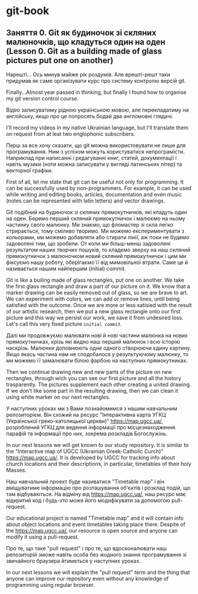 # git-book

## Заняття 0. Git як будиночок зі скляних малюночків, що кладуться один на оден (Lesson 0. Git as a building made of glass pictures put one on another)
Нарешті... Ось минув майже рік роздумів. 
Але врешті-решт таки придумав як саме організувати курс про систему контролю версій git.

Finally...Almost year passed in thinking, but finally I found how to organise my git version control course. 

Відео записуватиму рідною українською мовою, але перекладатиму на англійську, якщо про це попросять бодай два англомовні глядачі.

I'll record my videos in my native Ukrainian language, but I'll translate them on request from at leat two englophonic subscribers.

Перш за все хочу сказати, що git можна використовувати не лише для програмування.
Ним з успіхом можуть користуватися непрограмісти. Наприклад при написанні і редагуванні книг, статей, документації і навіть музики (ноти можна записувати у вигляді латинських літер) та векторної графіки.

First of all, let me state that git can be useful not only for programming.
It can be successfully used by non-programmers. For example, it can be used while writing and editing books, articles, documentation and even music (notes can be represented with latin letters) and vector drawings.

Git подібний на будиночок зі скляних прямокутничків, які кладуть один на оден.
Беремо перший скляний прямокутничок і малюємо на ньому частинку свого малюнку.
Ми знаємо, що фломастер зі скла легко стрирається, тому сміливо творимо. 
Ми можемо експериментувати з кольорами, ми можемо добавляти або стирати лінії, аж поки не будемо задоволені тим, що зробили.
От коли ми більш-менш задоволені результатом наших творчих пошуків, то кладемо зверху на наш скляний прямокутничок з малюночком 
новий скляний прямокутничок і цим ми фіксуємо нашу роботу, оберігаємо її від мимовільної втрати. 
Саме це й називається нашим найпершим (initial) commit.

Git is like a builing made of glass rectangles, put one on another.
We take the first glass rectangle and draw a part of our picture on it.
We know that a marker drawing can be easily removed out of glass, so we are brave to art.
We can experiment with colors, we can add or remove lines, until being satisfied with the outcome.
Once we are more or less satisied with the result of our artistic research, then we put a new glass rectangle onto our
first picture and this way we persist our work, we save it from undesired loss.
Let's call this very fixed picture `initial commit`.

Далі ми продовжуємо малювати нові й нові частини малюнка на нових прямокутничках, крізь які видно наш перший малюнок і всю історію наскрізь.
Малюнки доповнюють одне одного створюючи єдину картину. 
Якщо якась частина нам не сподобалося у результуючому малюнку, то ми можемо її замалювати білою фарбою на наступних прямокутниках.

Then we continue drawing new and new parts of the picture on new rectangles, through wich you can see our first picture 
and all the history trasparently.
The pictures supplement each other creating a united drawing. 
If we don't like some part in the resulting drawing, then we can clean it using white marker on our next rectangles.

У наступних уроках ми з Вами познайомимся з нашим навчальним репозиторієм. 
Він схожий на ресурс "Інтерактивна карта УГКЦ (Української греко-католицької церкви)" https://map.ugcc.ua/, розроблений УГКЦ для ведення інформації про місцезнаходження парафій та
інформації про них, зокрема розкладів Богослужінь. 

In our next lessons we will get known to our study repository.
It is similar to the "Interactive map of UGCC (Ukrainian Greek-Catholic Curch)" https://map.ugcc.ua/. It is developed by UGCC for tracking info about church locations and their descriptions, in particular, timetables of their holy Masses.

Наш навчальний проект буде називатися "Timetable map" і він вміщуватиме інформацію про розташування 
об'єктів і розклад подій, що там відбуваються. На відміну від https://map.ugcc.ua/, наш ресурс
має відкритий код і будь-хто може його модифікувати за допомогою pull-request.

Our educational project is named "Timetable map" and it will contain info about object locations and event timetables taking place there.
Despite of the https://map.ugcc.ua/, our resource is open source and anyone can modify it using a pull-request.

Про те, що таке "pull request" і про те, що вдосконалювати наш репозиторій зможе навіть особа без
жодного знання програмування зі звичайного браузера йтиметься у наступних уроках.

In our next lessons we will explain the "pull request" term and the thing that anyone can improve our repository even
without any knowledge of programming using regular browser.
